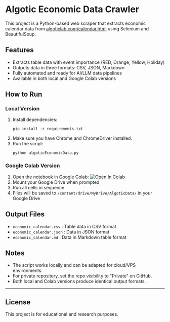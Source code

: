 # Algotic Economic Data Crawler

This project is a Python-based web scraper that extracts economic calendar data from [algoticlab.com/calendar.html](https://algoticlab.com/calendar.html) using Selenium and BeautifulSoup.

## Features
- Extracts table data with event importance (RED, Orange, Yellow, Holiday)
- Outputs data in three formats: CSV, JSON, Markdown
- Fully automated and ready for AI/LLM data pipelines
- Available in both local and Google Colab versions

## How to Run

### Local Version
1. Install dependencies:
    ```
    pip install -r requirements.txt
    ```
2. Make sure you have Chrome and ChromeDriver installed.
3. Run the script:
    ```
    python algoticEconomicData.py
    ```

### Google Colab Version
1. Open the notebook in Google Colab:
    [![Open In Colab](https://colab.research.google.com/assets/colab-badge.svg)](https://colab.research.google.com/github/arashghafouri/Crawler/blob/main/algoticEconomicData_colab.ipynb)
2. Mount your Google Drive when prompted
3. Run all cells in sequence
4. Files will be saved to `/content/drive/MyDrive/AlgoticData/` in your Google Drive

## Output Files
- `economic_calendar.csv` : Table data in CSV format
- `economic_calendar.json` : Data in JSON format
- `economic_calendar.md` : Data in Markdown table format

## Notes
- The script works locally and can be adapted for cloud/VPS environments.
- For private repository, set the repo visibility to "Private" on GitHub.
- Both local and Colab versions produce identical output formats.

---

## License
This project is for educational and research purposes. 